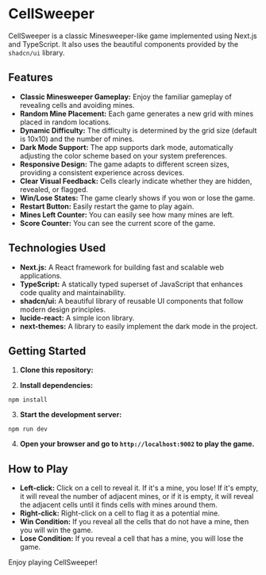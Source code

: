 # CellSweeper

CellSweeper is a classic Minesweeper-like game implemented using Next.js and TypeScript. It also uses the beautiful components provided by the `shadcn/ui` library.

## Features

*   **Classic Minesweeper Gameplay:** Enjoy the familiar gameplay of revealing cells and avoiding mines.
*   **Random Mine Placement:** Each game generates a new grid with mines placed in random locations.
*   **Dynamic Difficulty:** The difficulty is determined by the grid size (default is 10x10) and the number of mines.
*   **Dark Mode Support:** The app supports dark mode, automatically adjusting the color scheme based on your system preferences.
*   **Responsive Design:** The game adapts to different screen sizes, providing a consistent experience across devices.
*   **Clear Visual Feedback:** Cells clearly indicate whether they are hidden, revealed, or flagged.
*   **Win/Lose States:** The game clearly shows if you won or lose the game.
*   **Restart Button:** Easily restart the game to play again.
*   **Mines Left Counter:** You can easily see how many mines are left.
*   **Score Counter:** You can see the current score of the game.

## Technologies Used

*   **Next.js:** A React framework for building fast and scalable web applications.
*   **TypeScript:** A statically typed superset of JavaScript that enhances code quality and maintainability.
*   **shadcn/ui:** A beautiful library of reusable UI components that follow modern design principles.
*   **lucide-react:** A simple icon library.
*   **next-themes:** A library to easily implement the dark mode in the project.

## Getting Started

1.  **Clone this repository:**

2.  **Install dependencies:**

```npm install```

3.  **Start the development server:**

```npm run dev```

4.  **Open your browser and go to `http://localhost:9002` to play the game.**

## How to Play

*   **Left-click:** Click on a cell to reveal it. If it's a mine, you lose! If it's empty, it will reveal the number of adjacent mines, or if it is empty, it will reveal the adjacent cells until it finds cells with mines around them.
*   **Right-click:** Right-click on a cell to flag it as a potential mine.
*   **Win Condition:** If you reveal all the cells that do not have a mine, then you will win the game.
*   **Lose Condition:** If you reveal a cell that has a mine, you will lose the game.

Enjoy playing CellSweeper!
